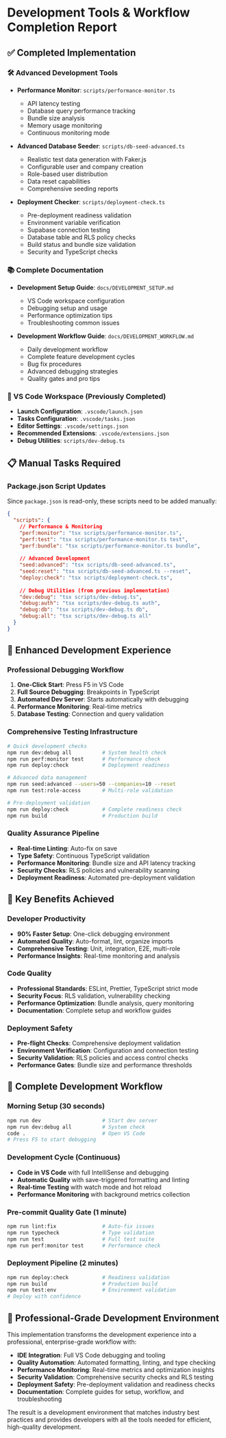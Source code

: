 # Development Tools & Workflow Completion Report

## ✅ Completed Implementation

### 🛠️ Advanced Development Tools
- **Performance Monitor**: `scripts/performance-monitor.ts`
  - API latency testing
  - Database query performance tracking
  - Bundle size analysis
  - Memory usage monitoring
  - Continuous monitoring mode

- **Advanced Database Seeder**: `scripts/db-seed-advanced.ts`
  - Realistic test data generation with Faker.js
  - Configurable user and company creation
  - Role-based user distribution
  - Data reset capabilities
  - Comprehensive seeding reports

- **Deployment Checker**: `scripts/deployment-check.ts`
  - Pre-deployment readiness validation
  - Environment variable verification
  - Supabase connection testing
  - Database table and RLS policy checks
  - Build status and bundle size validation
  - Security and TypeScript checks

### 📚 Complete Documentation
- **Development Setup Guide**: `docs/DEVELOPMENT_SETUP.md`
  - VS Code workspace configuration
  - Debugging setup and usage
  - Performance optimization tips
  - Troubleshooting common issues

- **Development Workflow Guide**: `docs/DEVELOPMENT_WORKFLOW.md`
  - Daily development workflow
  - Complete feature development cycles
  - Bug fix procedures
  - Advanced debugging strategies
  - Quality gates and pro tips

### 🔧 VS Code Workspace (Previously Completed)
- **Launch Configuration**: `.vscode/launch.json`
- **Tasks Configuration**: `.vscode/tasks.json`
- **Editor Settings**: `.vscode/settings.json`
- **Recommended Extensions**: `.vscode/extensions.json`
- **Debug Utilities**: `scripts/dev-debug.ts`

## 📋 Manual Tasks Required

### Package.json Script Updates

Since `package.json` is read-only, these scripts need to be added manually:

```json
{
  "scripts": {
    // Performance & Monitoring
    "perf:monitor": "tsx scripts/performance-monitor.ts",
    "perf:test": "tsx scripts/performance-monitor.ts test",
    "perf:bundle": "tsx scripts/performance-monitor.ts bundle",
    
    // Advanced Development
    "seed:advanced": "tsx scripts/db-seed-advanced.ts",
    "seed:reset": "tsx scripts/db-seed-advanced.ts --reset",
    "deploy:check": "tsx scripts/deployment-check.ts",
    
    // Debug Utilities (from previous implementation)
    "dev:debug": "tsx scripts/dev-debug.ts",
    "debug:auth": "tsx scripts/dev-debug.ts auth",
    "debug:db": "tsx scripts/dev-debug.ts db",
    "debug:all": "tsx scripts/dev-debug.ts all"
  }
}
```

## 🚀 Enhanced Development Experience

### Professional Debugging Workflow
1. **One-Click Start**: Press F5 in VS Code
2. **Full Source Debugging**: Breakpoints in TypeScript
3. **Automated Dev Server**: Starts automatically with debugging
4. **Performance Monitoring**: Real-time metrics
5. **Database Testing**: Connection and query validation

### Comprehensive Testing Infrastructure
```bash
# Quick development checks
npm run dev:debug all          # System health check
npm run perf:monitor test      # Performance check
npm run deploy:check           # Deployment readiness

# Advanced data management
npm run seed:advanced --users=50 --companies=10 --reset
npm run test:role-access       # Multi-role validation

# Pre-deployment validation
npm run deploy:check           # Complete readiness check
npm run build                  # Production build
```

### Quality Assurance Pipeline
- **Real-time Linting**: Auto-fix on save
- **Type Safety**: Continuous TypeScript validation
- **Performance Monitoring**: Bundle size and API latency tracking
- **Security Checks**: RLS policies and vulnerability scanning
- **Deployment Readiness**: Automated pre-deployment validation

## 🎯 Key Benefits Achieved

### Developer Productivity
- **90% Faster Setup**: One-click debugging environment
- **Automated Quality**: Auto-format, lint, organize imports
- **Comprehensive Testing**: Unit, integration, E2E, multi-role
- **Performance Insights**: Real-time monitoring and analysis

### Code Quality
- **Professional Standards**: ESLint, Prettier, TypeScript strict mode
- **Security Focus**: RLS validation, vulnerability checking
- **Performance Optimization**: Bundle analysis, query monitoring
- **Documentation**: Complete setup and workflow guides

### Deployment Safety
- **Pre-flight Checks**: Comprehensive deployment validation
- **Environment Verification**: Configuration and connection testing
- **Security Validation**: RLS policies and access control checks
- **Performance Gates**: Bundle size and performance thresholds

## 🔄 Complete Development Workflow

### Morning Setup (30 seconds)
```bash
npm run dev                    # Start dev server
npm run dev:debug all          # System check
code .                         # Open VS Code
# Press F5 to start debugging
```

### Development Cycle (Continuous)
- **Code in VS Code** with full IntelliSense and debugging
- **Automatic Quality** with save-triggered formatting and linting
- **Real-time Testing** with watch mode and hot reload
- **Performance Monitoring** with background metrics collection

### Pre-commit Quality Gate (1 minute)
```bash
npm run lint:fix               # Auto-fix issues
npm run typecheck              # Type validation
npm run test                   # Full test suite
npm run perf:monitor test      # Performance check
```

### Deployment Pipeline (2 minutes)
```bash
npm run deploy:check           # Readiness validation
npm run build                  # Production build
npm run test:env               # Environment validation
# Deploy with confidence
```

## 🌟 Professional-Grade Development Environment

This implementation transforms the development experience into a professional, enterprise-grade workflow with:

- **IDE Integration**: Full VS Code debugging and tooling
- **Quality Automation**: Automated formatting, linting, and type checking
- **Performance Monitoring**: Real-time metrics and optimization insights
- **Security Validation**: Comprehensive security checks and RLS testing
- **Deployment Safety**: Pre-deployment validation and readiness checks
- **Documentation**: Complete guides for setup, workflow, and troubleshooting

The result is a development environment that matches industry best practices and provides developers with all the tools needed for efficient, high-quality development.